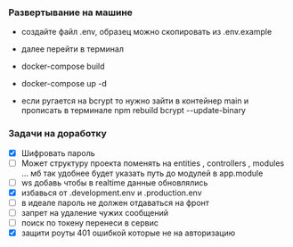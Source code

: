 ### Развертывание на машине

- создайте файл .env, образец можно скопировать из .env.example

- далее перейти в терминал

- docker-compose build

- docker-compose up -d

- если ругается на bcrypt то нужно зайти в контейнер main и прописать в терминале
npm rebuild bcrypt --update-binary

### Задачи на доработку

- [x] Шифровать пароль
- [ ] Может структуру проекта поменять на entities , controllers , modules ... мб так удобнее будет указать путь до модулей в app.module
- [ ] ws добавь чтобы в realtime данные обновлялись
- [x] избавься от .development.env и .production.env
- [ ] в идеале пароль не должен отдаваться на фронт
- [ ] запрет на удаление чужих сообщений
- [ ] поиск по токену перенеси в сервис
- [x] защити роуты 401 ошибкой которые не на авторизацию
